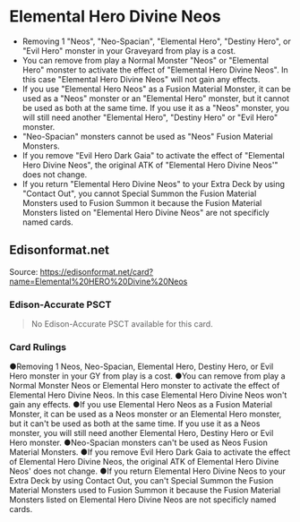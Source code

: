# Elemental Hero Divine Neos

*   Removing 1 "Neos", "Neo-Spacian", "Elemental Hero", "Destiny Hero", or "Evil Hero" monster in your Graveyard from play is a cost.
*   You can remove from play a Normal Monster "Neos" or "Elemental Hero" monster to activate the effect of "Elemental Hero Divine Neos". In this case "Elemental Hero Divine Neos" will not gain any effects.
*   If you use "Elemental Hero Neos" as a Fusion Material Monster, it can be used as a "Neos" monster or an "Elemental Hero" monster, but it cannot be used as both at the same time. If you use it as a "Neos" monster, you will still need another "Elemental Hero", "Destiny Hero" or "Evil Hero" monster.
*   "Neo-Spacian" monsters cannot be used as "Neos" Fusion Material Monsters.
*   If you remove "Evil Hero Dark Gaia" to activate the effect of "Elemental Hero Divine Neos", the original ATK of "Elemental Hero Divine Neos'" does not change.
*   If you return "Elemental Hero Divine Neos" to your Extra Deck by using "Contact Out", you cannot Special Summon the Fusion Material Monsters used to Fusion Summon it because the Fusion Material Monsters listed on "Elemental Hero Divine Neos" are not specificly named cards.

## Edisonformat.net

Source: https://edisonformat.net/card?name=Elemental%20HERO%20Divine%20Neos

### Edison-Accurate PSCT

> No Edison-Accurate PSCT available for this card.

### Card Rulings

●Removing 1 Neos, Neo-Spacian, Elemental Hero, Destiny Hero, or Evil Hero monster in your GY from play is a cost.
●You can remove from play a Normal Monster Neos or Elemental Hero monster to activate the effect of Elemental Hero Divine Neos. In this case Elemental Hero Divine Neos won't gain any effects.
●If you use Elemental Hero Neos as a Fusion Material Monster, it can be used as a Neos monster or an Elemental Hero monster, but it can't be used as both at the same time. If you use it as a Neos monster, you will still need another Elemental Hero, Destiny Hero or Evil Hero monster.
●Neo-Spacian monsters can't be used as Neos Fusion Material Monsters.
●If you remove Evil Hero Dark Gaia to activate the effect of Elemental Hero Divine Neos, the original ATK of Elemental Hero Divine Neos' does not change.
●If you return Elemental Hero Divine Neos to your Extra Deck by using Contact Out, you can't Special Summon the Fusion Material Monsters used to Fusion Summon it because the Fusion Material Monsters listed on Elemental Hero Divine Neos are not specificly named cards.
            